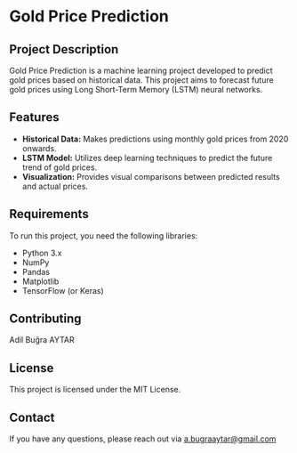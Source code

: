 # Gold Price Prediction

## Project Description
Gold Price Prediction is a machine learning project developed to predict gold prices based on historical data. This project aims to forecast future gold prices using Long Short-Term Memory (LSTM) neural networks.

## Features
- **Historical Data:** Makes predictions using monthly gold prices from 2020 onwards.
- **LSTM Model:** Utilizes deep learning techniques to predict the future trend of gold prices.
- **Visualization:** Provides visual comparisons between predicted results and actual prices.

## Requirements
To run this project, you need the following libraries:
- Python 3.x
- NumPy
- Pandas
- Matplotlib
- TensorFlow (or Keras)

## Contributing
Adil Buğra AYTAR
 
## License
This project is licensed under the MIT License.
 
## Contact
If you have any questions, please reach out via a.bugraaytar@gmail.com
